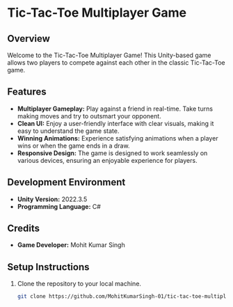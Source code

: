 # Tic-Tac-Toe Multiplayer Game

## Overview

Welcome to the Tic-Tac-Toe Multiplayer Game! This Unity-based game allows two players to compete against each other in the classic Tic-Tac-Toe game.

## Features

- **Multiplayer Gameplay:** Play against a friend in real-time. Take turns making moves and try to outsmart your opponent.
- **Clean UI:** Enjoy a user-friendly interface with clear visuals, making it easy to understand the game state.
- **Winning Animations:** Experience satisfying animations when a player wins or when the game ends in a draw.
- **Responsive Design:** The game is designed to work seamlessly on various devices, ensuring an enjoyable experience for players.

## Development Environment

- **Unity Version:** 2022.3.5
- **Programming Language:** C#
  
## Credits

- **Game Developer:** Mohit Kumar Singh

## Setup Instructions

1. Clone the repository to your local machine.
   ```bash
   git clone https://github.com/MohitKumarSingh-01/tic-tac-toe-multiplayer.git

